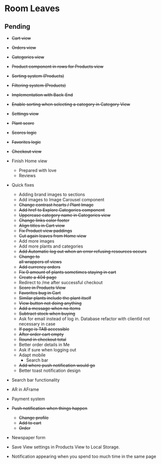 # Room Leaves

## Pending

- ~~Cart view~~
- ~~Orders view~~
- ~~Categories view~~
- ~~Product component in rows for Products view~~
- ~~Sorting system (Products)~~
- ~~Filtering system (Products)~~
- ~~Implementation with Back-End~~
- ~~Enable sorting when selecting a category in Category View~~
- ~~Settings view~~
- ~~Plant score~~
- ~~Scores logic~~
- ~~Favorites logic~~
- ~~Checkout view~~


- Finish Home view
    - Prepared with love
    - Reviews
- Quick fixes
    - Adding brand images to sections
    - Add images to Image Carousel component
    - ~~Change contrast hearts / Plant Image~~
    - ~~Add href to Explore Categories component~~
    - ~~Uppercase category name in Categories view~~
    - ~~Change links color footer~~
    - ~~Align titles in Cart view~~
    - ~~Fix Product view paddings~~
    - ~~Cut again leaves from Home view~~
    - Add more images
    - Add more plants and categories
    - ~~Add Automatic log out when an error refusing resources occurs~~
    - ~~Change to <main> all wrappers of views~~
    - ~~Add currency orders~~
    - ~~Fix 0 amount of plants sometimes staying in cart~~
    - ~~Create a 404 page~~
    - Redirect to /me after successful checkout
    - ~~Score in Products View~~
    - ~~Favorites bug in Cart~~
    - ~~Similar plants include the plant itself~~
    - ~~View button not doing anything~~
    - ~~Add a message when no items~~
    - ~~Subtract stock when buying~~
    - Ask for email instead of log in. Database refactor with clientId not necessary in case
    - ~~If page is TAB accessible~~
    - ~~After order cart empty~~
    - ~~Round in checkout total~~
    - Better order details in Me
    - Ask if sure when logging out
    - Adapt mobile
        - Search bar
    - ~~Add where push notification would go~~
    - Better toast notification design


- Search bar functionality
- AR in AFrame
- Payment system


- ~~Push notification when things happen~~
    - ~~Change profile~~
    - ~~Add to cart~~
    - ~~Order~~


- Newspaper form
- Save View settings in Products View to Local Storage.
- Notification appearing when you spend too much time in the same page

